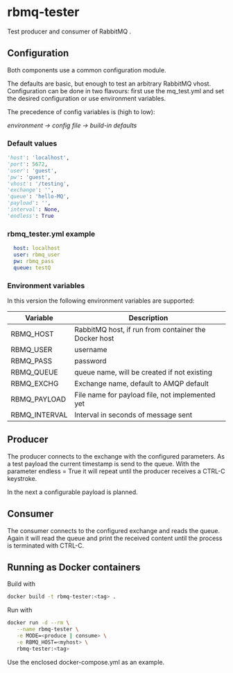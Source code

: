 # rbmq-tester

Test producer and consumer of RabbitMQ .

## Configuration

Both components use a common configuration module.

The defaults are basic, but enough to test an arbitrary RabbitMQ vhost.
Configuration can be done in two flavours: first use the mq_test.yml and set the
desired configuration or use environment variables.

The precedence of config variables is (high to low):

_environment -> config file -> build-in defaults_

### Default values

```python
'host': 'localhost',
'port': 5672,
'user': 'guest',
'pw': 'guest',
'vhost': '/testing',
'exchange': '',
'queue': 'hello-MQ',
'payload': '',
'interval': None,
'endless': True
```

### rbmq_tester.yml example

```yaml
  host: localhost
  user: rbmq_user
  pw: rbmq_pass
  queue: testQ
```

### Environment variables

In this version the following environment variables are supported:

| Variable      | Description                                          |
|---------------|------------------------------------------------------|
| RBMQ_HOST     | RabbitMQ host, if run from container the Docker host |
| RBMQ_USER     | username                                             |
| RBMQ_PASS     | password                                             |
| RBMQ_QUEUE    | queue name, will be created if not existing          |
| RBMQ_EXCHG    | Exchange name, default to AMQP default               |
| RBMQ_PAYLOAD  | File name for payload file, not implemented yet      |
| RBMQ_INTERVAL | Interval in seconds of message sent                  |

## Producer

The producer connects to the exchange with the configured parameters.
As a test payload the current timestamp is send to the queue. With the
parameter endless = True it will repeat until the producer receives a
CTRL-C keystroke.

In the next a configurable payload is planned.

## Consumer

The consumer connects to the configured exchange and reads the queue.
Again it will read the queue and print the received content until the
process is terminated with CTRL-C.

## Running as Docker containers

Build with

```bash
docker build -t rbmq-tester:<tag> .
```

Run with

```bash
docker run -d --rm \
   --name rbmq-tester \
   -e MODE=<produce | consume> \
   -e RBMQ_HOST=<myhost> \
   rbmq-tester:<tag>
```

Use the enclosed docker-compose.yml as an example.
